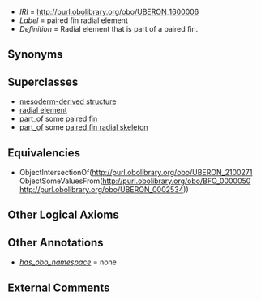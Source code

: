  * *IRI* = http://purl.obolibrary.org/obo/UBERON_1600006
 * *Label* = paired fin radial element
 * *Definition* = Radial element that is part of a paired fin.

## Synonyms


## Superclasses

 * [mesoderm-derived structure](../../UBERON/20/UBERON_0004120.md)
 * [radial element](../../UBERON/71/UBERON_2100271.md)
 * [part_of](../../BFO/50/BFO_0000050.md) some [paired fin](../../UBERON/34/UBERON_0002534.md)
 * [part_of](../../BFO/50/BFO_0000050.md) some [paired fin radial skeleton](../../UBERON/13/UBERON_4300013.md)

## Equivalencies

 * ObjectIntersectionOf(<http://purl.obolibrary.org/obo/UBERON_2100271> ObjectSomeValuesFrom(<http://purl.obolibrary.org/obo/BFO_0000050> <http://purl.obolibrary.org/obo/UBERON_0002534>))

## Other Logical Axioms


## Other Annotations

 * *[has_obo_namespace](../../ce/oboInOwl#hasOBONamespace.md)* = none

## External Comments

